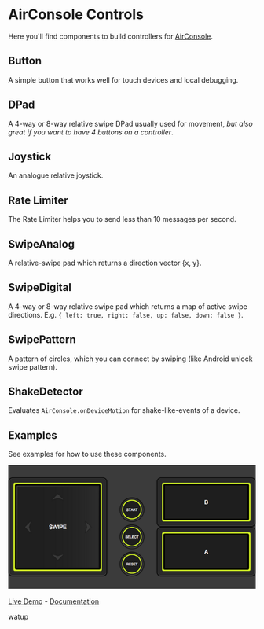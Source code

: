 # AirConsole Controls
Here you'll find components to build controllers for [AirConsole](http://www.airconsole.com/).


## Button
A simple button that works well for touch devices and local debugging.

## DPad
A 4-way or 8-way relative swipe DPad usually used for movement, *but also great if you want to have 4 buttons on a controller*.

## Joystick
An analogue relative joystick.

## Rate Limiter
The Rate Limiter helps you to send less than 10 messages per second.

## SwipeAnalog
A relative-swipe pad which returns a direction vector {x, y}.

## SwipeDigital
A 4-way or 8-way relative swipe pad which returns a map of
active swipe directions. E.g. ``{ left: true, right: false, up: false, down: false }``.

## SwipePattern
A pattern of circles, which you can connect by swiping (like Android unlock swipe pattern).

## ShakeDetector
Evaluates ``AirConsole.onDeviceMotion`` for shake-like-events of a device.

## Examples
See examples for how to use these components.

![alt text](https://github.com/airconsole/airconsole-controls/raw/master/examples/example-controller.png "Example Controller")

[Live Demo](https://rawgit.com/AirConsole/airconsole-controls/master/examples/example-controller.html) -
[Documentation](https://github.com/AirConsole/airconsole-controls/blob/master/examples/README.md)

watup
